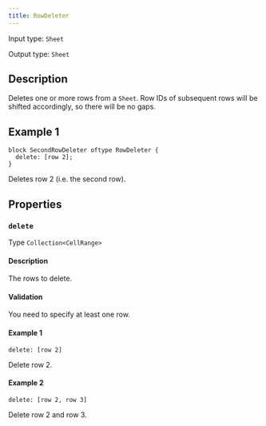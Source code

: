 ```yaml
---
title: RowDeleter
---
```


<!-- Do NOT change this document as it is auto-generated from the language server -->

Input type: `Sheet`

Output type: `Sheet`

## Description

Deletes one or more rows from a `Sheet`. Row IDs of subsequent rows will be shifted accordingly, so there will be no gaps.

## Example 1

```jayvee
block SecondRowDeleter oftype RowDeleter {
  delete: [row 2];
}
```

Deletes row 2 (i.e. the second row).

## Properties

### `delete`

Type `Collection<CellRange>`

#### Description

The rows to delete.

#### Validation

You need to specify at least one row.

#### Example 1

```jayvee
delete: [row 2]
```

Delete row 2.

#### Example 2

```jayvee
delete: [row 2, row 3]
```

Delete row 2 and row 3.
